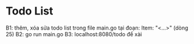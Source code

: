 # Todo List
B1: thêm, xóa sửa todo list trong file main.go tại đoạn: Item: "<...>" (dòng 25)
B2: go run main.go
B3: localhost:8080/todo để xài
